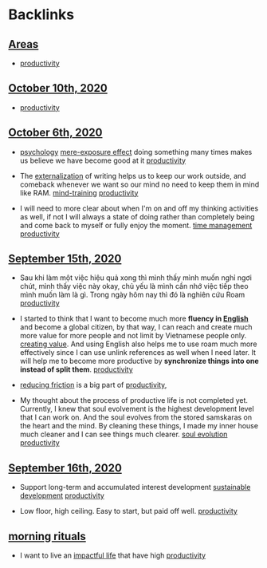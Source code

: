 
# Backlinks
## [Areas](<Areas.md>)
- [productivity](<productivity.md>)

## [October 10th, 2020](<October 10th, 2020.md>)
- [productivity](<productivity.md>)

## [October 6th, 2020](<October 6th, 2020.md>)
- [psychology](<psychology.md>) [mere-exposure effect](<mere-exposure effect.md>) doing something many times makes us believe we have become good at it [productivity](<productivity.md>)

- The [externalization](<externalization.md>) of writing helps us to keep our work outside, and comeback whenever we want so our mind no need to keep them in mind like RAM. [mind-training](<mind-training.md>) [productivity](<productivity.md>)

- I will need to more clear about when I'm on and off my thinking activities as well, if not I will always a state of doing rather than completely being and come back to myself or fully enjoy the moment. [time management](<time management.md>) [productivity](<productivity.md>)

## [September 15th, 2020](<September 15th, 2020.md>)
- Sau khi làm một việc hiệu quả xong thì mình thấy mình muốn nghỉ ngơi chút, mình thấy việc này okay, chủ yếu là mình cần nhớ việc tiếp theo mình muốn làm là gì. Trong ngày hôm nay thì đó là nghiên cứu Roam [productivity](<productivity.md>)

- I started to think that I want to become much more **fluency in [English](<English.md>)** and become a global citizen, by that way, I can reach and create much more value for more people and not limit by Vietnamese people only. [creating value](<creating value.md>). And using English also helps me to use roam much more effectively since I can use unlink references as well when I need later. It will help me to become more productive by **synchronize things** **into one instead of split them**. [productivity](<productivity.md>)

- [reducing friction](<reducing friction.md>) is a big part of [productivity](<productivity.md>),

- My thought about the process of productive life is not completed yet. Currently, I knew that soul evolvement is the highest development level that I can work on. And the soul evolves from the stored samskaras on the heart and the mind. By cleaning these things, I made my inner house much cleaner and I can see things much clearer. [soul evolution](<soul evolution.md>) [productivity](<productivity.md>)

## [September 16th, 2020](<September 16th, 2020.md>)
- Support long-term and accumulated interest development [sustainable development](<sustainable development.md>) [productivity](<productivity.md>)

- Low floor, high ceiling. Easy to start, but paid off well. [productivity](<productivity.md>)

## [morning rituals](<morning rituals.md>)
- I want to live an [impactful life](<impactful life.md>) that have high [productivity](<productivity.md>)

